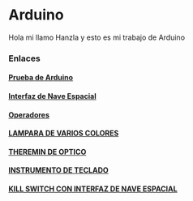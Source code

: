 # Arduino

Hola mi llamo Hanzla y esto es mi trabajo de Arduino


### Enlaces

#### [Prueba de Arduino](https://github.com/Hanzla55/Arduino/blob/main/Primera%20prueba.md#protoboard)
#### [Interfaz de Nave Espacial](https://github.com/Hanzla55/Arduino/blob/main/INTERFAZ%20DE%20NAVE%20ESPACIAL.md)
#### [Operadores](https://github.com/Hanzla55/Arduino/blob/main/OPERADORES.md)
#### [LAMPARA DE VARIOS COLORES](https://github.com/Hanzla55/Arduino/blob/main/LAMAPARA%20VARIOS%20COLORES.md)
#### [THEREMIN DE OPTICO](https://github.com/Hanzla55/Arduino/blob/main/THEREMIN%20DE%20%C3%93PTICO.md)
#### [INSTRUMENTO DE TECLADO](https://github.com/Hanzla55/Arduino/blob/main/INSTRUMENTO%20DE%20TECLADO.md)
#### [KILL SWITCH CON INTERFAZ DE NAVE ESPACIAL](https://github.com/Hanzla55/Arduino/blob/main/KILL%20SWITCH%20CON%20INTERFAZ%20DE%20NAVE%20ESPACIAL.md)

